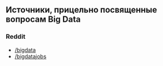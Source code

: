 ## Источники, прицельно посвященные вопросам Big Data

### Reddit
- [/bigdata](https://www.reddit.com/r/bigdata)
- [/bigdatajobs](https://www.reddit.com/r/bigdatajobs)